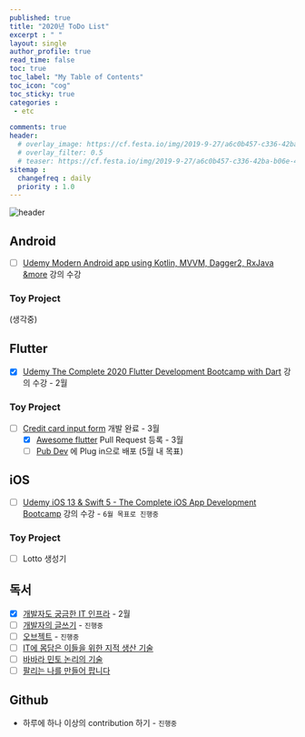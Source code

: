 ```yaml
---
published: true
title: "2020년 ToDo List"
excerpt : " "
layout: single
author_profile: true
read_time: false
toc: true
toc_label: "My Table of Contents"
toc_icon: "cog"
toc_sticky: true
categories :
 - etc

comments: true
header:
  # overlay_image: https://cf.festa.io/img/2019-9-27/a6c0b457-c336-42ba-b06e-462de90ada91.jpg
  # overlay_filter: 0.5
  # teaser: https://cf.festa.io/img/2019-9-27/a6c0b457-c336-42ba-b06e-462de90ada91.jpg
sitemap :
  changefreq : daily
  priority : 1.0
---
```


![header](https://cdn.uc.assets.prezly.com/aa52ef59-e60a-4bde-ba5e-b3222f096a14/-/resize/1200x/-/format/auto/)


## Android

- [ ] [Udemy Modern Android app using Kotlin, MVVM, Dagger2, RxJava &more](https://www.udemy.com/course/modernandroid/) 강의 수강

### Toy Project

(생각중)

## Flutter

- [x] [Udemy The Complete 2020 Flutter Development Bootcamp with Dart](https://www.udemy.com/course/flutter-bootcamp-with-dart/learn/lecture/17103128#overview) 강의 수강 - 2월

### Toy Project

- [ ] [Credit card input form](https://github.com/Origogi/Flutter-Credit-Card-Input) 개발 완료 - 3월
  - [x] [Awesome flutter](https://github.com/Solido/awesome-flutter) Pull Request 등록 - 3월
  - [ ] [Pub Dev](https://pub.dev/) 에 Plug in으로 배포 (5월 내 목표)

## iOS

- [ ] [Udemy iOS 13 & Swift 5 - The Complete iOS App Development Bootcamp](https://www.udemy.com/course/ios-13-app-development-bootcamp/) 강의 수강 - `6월 목표로 진행중`


### Toy Project

- [ ] Lotto 생성기

## 독서

- [X] [개발자도 궁금한 IT 인프라](http://www.yes24.com/Product/Goods/61270453) - 2월
- [ ] [개발자의 글쓰기](http://www.yes24.com/Product/Goods/79378905) - `진행중`
- [ ] [오브젝트](http://book.interpark.com/product/BookDisplay.do?_method=detail&sc.prdNo=308716476&gclid=CjwKCAiA-vLyBRBWEiwAzOkGVG6zQkjDQAGgTXRGnDMSfSyPE5Q82s5oluWbmAwg_0bG-pkAYxK1KhoCkeYQAvD_BwE) - `진행중`
- [ ] [IT에 몸담은 이들을 위한 지적 생산 기술](http://www.yes24.com/Product/Goods/79652283)
- [ ] [바바라 민토 논리의 기술](http://www.yes24.com/Product/Goods/77671422)
- [ ] [팔리는 나를 만들어 팝니다](https://www.aladin.co.kr/shop/wproduct.aspx?ItemId=232019927)

## Github

- 하루에 하나 이상의 contribution 하기 - `진행중`